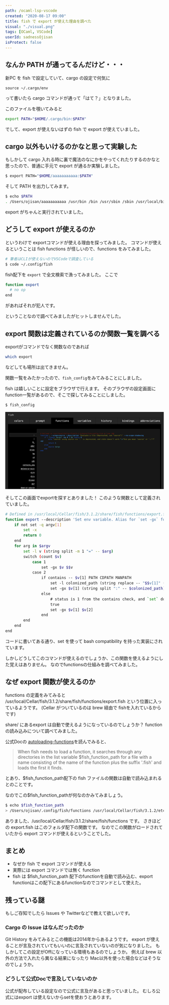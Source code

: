```yaml
---
path: /ocaml-lsp-vscode
created: "2020-08-17 09:00"
title: fish で export が使えた理由を調べた
visual: "./visual.png"
tags: [OCaml, VSCode]
userId: sadnessOjisan
isProtect: false
---
```


## なんか PATH が通ってるんだけど・・・

新PC を fish で設定していて、cargo の設定で何気に

```
source ~/.cargo/env
```

って書いたら cargo コマンドが通って「はて？」となりました。

このファイルを覗いてみると

```sh
export PATH="$HOME/.cargo/bin:$PATH"
```

でして、export が使えないはずの fish で export が使えていました。

## cargo 以外もいけるのかなと思って実験した

もしかして cargo 入れる時に裏で魔法のなにかをやってくれたりするのかなと思ったので、普通に手元で export が通るか実験しました。

```sh
$ export PATH="$HOME/aaaaaaaaaaa:$PATH"
```

そして PATH を出力してみます。

```sh
$ echo $PATH
. /Users/ojisan/aaaaaaaaaaa /usr/bin /bin /usr/sbin /sbin /usr/local/bin
```

export がちゃんと実行されていました。

## どうして export が使えるのか

というわけで exportコマンドが使える理由を探ってみました。
コマンドが使えるということは fish functions が怪しいので、functions をみてみました。

```sh
# 筆者はCLIが使えないのでVSCodeで調査している
$ code ~/.config/fish
```

fish配下を `export` で全文検索で漁ってみました。
ここで

```sh
function export
  # no op
end
```

があればそれが犯人です。

ということなので調べてみましたがヒットしませんでした。

## export 関数は定義されているのか関数一覧を調べる

exportがコマンドでなく関数なのであれば

```sh
which export
```

などしても場所は出てきません。

関数一覧をみたかったので、`fish_config`をみてみることにしました。

fish は嬉しいことに設定をブラウザで行えます。
そのブラウザの設定画面にfunction一覧があるので、そこで探してみることにしました。


```sh
$ fish_config
```

![fish_configのfunctionページ](./config.png)

そしてこの画面でexportを探すとありました！
このような関数として定義されていました。

```sh
# Defined in /usr/local/Cellar/fish/3.1.2/share/fish/functions/export.fish @ line 1
function export --description 'Set env variable. Alias for `set -gx` for bash compatibility.'
    if not set -q argv[1]
        set -x
        return 0
    end
    for arg in $argv
        set -l v (string split -m 1 "=" -- $arg)
        switch (count $v)
            case 1
                set -gx $v $$v
            case 2
                if contains -- $v[1] PATH CDPATH MANPATH
                    set -l colonized_path (string replace -- "$$v[1]" (string join ":" -- $$v[1]) $v[2])
                    set -gx $v[1] (string split ":" -- $colonized_path)
                else
                    # status is 1 from the contains check, and `set` does not change the status on success: reset it.
                    true
                    set -gx $v[1] $v[2]
                end
        end
    end
end
```

コードに書いてある通り、set を使って bash compatibility を持った実装にされています。

しかしどうしてこのコマンドが使えるのでしょうか、この関数を使えるようにした覚えはありません。
なのでfunctionsの仕組みを調べてみました。

## なぜ export 関数が使えるのか

functions の定義をみてみると /usr/local/Cellar/fish/3.1.2/share/fish/functions/export.fish という位置に入っているようです。
(Cellar がついているのは brew 経由で fishを入れているからです)

share/ にあるexport は自動で使えるようになっているのでしょうか？
functionの読み込みについて調べてみました。

公式Docの [autoloading-functions](https://fishshell.com/docs/current/#autoloading-functions)を読んでみると、

> When fish needs to load a function, it searches through any directories in the list variable $fish_function_path for a file with a name consisting of the name of the function plus the suffix '.fish' and loads the first it finds.

とあり、$fish_function_path配下の fish ファイルの関数は自動で読み込まれるとのことです。

なのでこの$fish_function_pathが何なのかみてみましょう。

```sh
$ echo $fish_function_path
> /Users/ojisan/.config/fish/functions /usr/local/Cellar/fish/3.1.2/etc/fish/functions /usr/local/Cellar/fish/3.1.2/share/fish/vendor_functions.d /usr/local/share/fish/vendor_functions.d /usr/local/Cellar/fish/3.1.2/share/fish/functions
```

ありました、/usr/local/Cellar/fish/3.1.2/share/fish/functions です。
さきほどの export.fish はこのフォルダ配下の関数です。
なのでこの関数がロードされていたから export コマンドが使えるということでした。

## まとめ

* なぜか fish で export コマンドが使える
* 実際には export コマンドでは無く function
* fish は $fish_function_path 配下のfunctionを自動で読み込む、export functionはこの配下にあるfunctionなのでコマンドとして使えた。

## 残っている謎

もしご存知でしたら Issues や Twitterなどで教えて欲しいです。

### Cargo の Issue はなんだったのか

Git History をみてみるとこの機能は2014年からあるようです。
export が使えることが言及されていてもいいのに言及されていないのが気になりました。
もしかしてこの設定がOffになっている環境もあるのでしょうか。
例えば brew 以外の方法で入れたら異なる結果になったり Mac以外を使った場合などはそうなのでしょうか。

### どうして公式Docで言及していないのか

公式が配布している設定なので公式に言及があると思っていました。
むしろ公式にはexport は使えないからsetを使おうとあります。